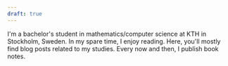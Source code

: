 ```yaml
---
draft: true
---
```


I'm a bachelor's student in mathematics/computer science at KTH in Stockholm, Sweden. In my spare time, I enjoy reading. Here, you'll mostly find blog posts related to my studies. Every now and then, I publish book notes.
